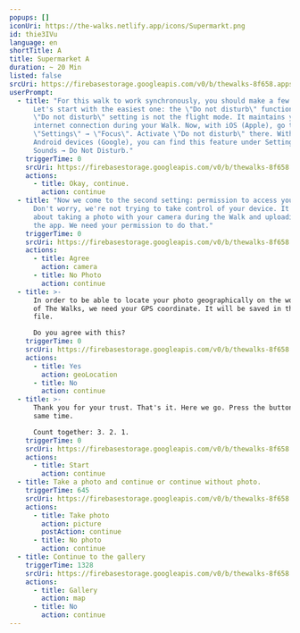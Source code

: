 ```yaml
---
popups: []
iconUri: https://the-walks.netlify.app/icons/Supermarkt.png
id: thie3IVu
language: en
shortTitle: A
title: Supermarket A
duration: ~ 20 Min
listed: false
srcUri: https://firebasestorage.googleapis.com/v0/b/thewalks-8f658.appspot.com/o/mp3%2Fv0%2Fen_uma9ooK4%2Fen_thie3IVu.mp3?alt=media&token=3c4a01f2-5866-4334-bb58-16f1ba380ee2
userPrompt:
  - title: "For this walk to work synchronously, you should make a few settings.
      Let's start with the easiest one: the \"Do not disturb\" function. The
      \"Do not disturb\" setting is not the flight mode. It maintains your
      internet connection during your Walk. Now, with iOS (Apple), go to
      \"Settings\" → \"Focus\". Activate \"Do not disturb\" there. With most
      Android devices (Google), you can find this feature under Settings →
      Sounds → Do Not Disturb."
    triggerTime: 0
    srcUri: https://firebasestorage.googleapis.com/v0/b/thewalks-8f658.appspot.com/o/static%2Fmedias%2Fmulti_Zeubeel8_loop.mp3?alt=media&token=88349085-3303-48b9-bdc6-fd7b09519a26
    actions:
      - title: Okay, continue.
        action: continue
  - title: "Now we come to the second setting: permission to access your camera.
      Don't worry, we're not trying to take control of your device. It's just
      about taking a photo with your camera during the Walk and uploading it to
      the app. We need your permission to do that."
    triggerTime: 0
    srcUri: https://firebasestorage.googleapis.com/v0/b/thewalks-8f658.appspot.com/o/static%2Fmedias%2Fmulti_Zeubeel8_loop.mp3?alt=media&token=88349085-3303-48b9-bdc6-fd7b09519a26
    actions:
      - title: Agree
        action: camera
      - title: No Photo
        action: continue
  - title: >-
      In order to be able to locate your photo geographically on the world map
      of The Walks, we need your GPS coordinate. It will be saved in the photo
      file.

      Do you agree with this?
    triggerTime: 0
    srcUri: https://firebasestorage.googleapis.com/v0/b/thewalks-8f658.appspot.com/o/static%2Fmedias%2Fmulti_Zeubeel8_loop.mp3?alt=media&token=88349085-3303-48b9-bdc6-fd7b09519a26
    actions:
      - title: Yes
        action: geoLocation
      - title: No
        action: continue
  - title: >-
      Thank you for your trust. That's it. Here we go. Press the button at the
      same time.

      Count together: 3. 2. 1.
    triggerTime: 0
    srcUri: https://firebasestorage.googleapis.com/v0/b/thewalks-8f658.appspot.com/o/static%2Fmedias%2Fmulti_Zeubeel8_loop.mp3?alt=media&token=88349085-3303-48b9-bdc6-fd7b09519a26
    actions:
      - title: Start
        action: continue
  - title: Take a photo and continue or continue without photo.
    triggerTime: 645
    srcUri: https://firebasestorage.googleapis.com/v0/b/thewalks-8f658.appspot.com/o/mp3%2Fv0%2Fen_uma9ooK4%2Fen_uma9ooK4_loop_1.mp3?alt=media&token=249a9d82-13f6-492f-98da-7c73533a2de9
    actions:
      - title: Take photo
        action: picture
        postAction: continue
      - title: No photo
        action: continue
  - title: Continue to the gallery
    triggerTime: 1328
    srcUri: https://firebasestorage.googleapis.com/v0/b/thewalks-8f658.appspot.com/o/static%2Fmedias%2Fmulti_Zeubeel8_loop.mp3?alt=media&token=88349085-3303-48b9-bdc6-fd7b09519a26
    actions:
      - title: Gallery
        action: map
      - title: No
        action: continue
---
```

